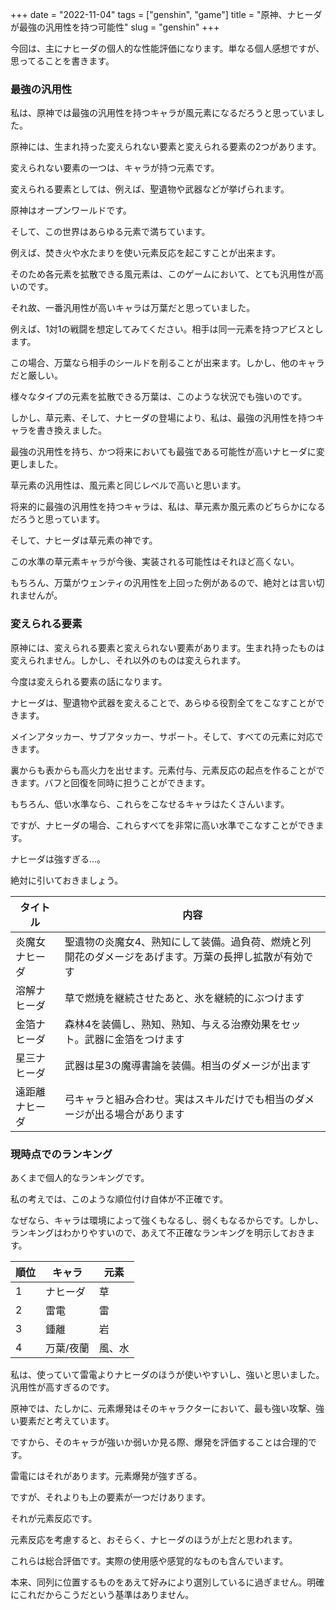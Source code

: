 +++
date = "2022-11-04"
tags = ["genshin", "game"]
title = "原神、ナヒーダが最強の汎用性を持つ可能性"
slug = "genshin"
+++

今回は、主にナヒーダの個人的な性能評価になります。単なる個人感想ですが、思ってることを書きます。

### 最強の汎用性

私は、原神では最強の汎用性を持つキャラが風元素になるだろうと思っていました。

原神には、生まれ持った変えられない要素と変えられる要素の2つがあります。

変えられない要素の一つは、キャラが持つ元素です。

変えられる要素としては、例えば、聖遺物や武器などが挙げられます。

原神はオープンワールドです。

そして、この世界はあらゆる元素で満ちています。

例えば、焚き火や水たまりを使い元素反応を起こすことが出来ます。

そのため各元素を拡散できる風元素は、このゲームにおいて、とても汎用性が高いのです。

それ故、一番汎用性が高いキャラは万葉だと思っていました。

例えば、1対1の戦闘を想定してみてください。相手は同一元素を持つアビスとします。

この場合、万葉なら相手のシールドを削ることが出来ます。しかし、他のキャラだと厳しい。

様々なタイプの元素を拡散できる万葉は、このような状況でも強いのです。

しかし、草元素、そして、ナヒーダの登場により、私は、最強の汎用性を持つキャラを書き換えました。

最強の汎用性を持ち、かつ将来においても最強である可能性が高いナヒーダに変更しました。

草元素の汎用性は、風元素と同じレベルで高いと思います。

将来的に最強の汎用性を持つキャラは、私は、草元素か風元素のどちらかになるだろうと思っています。

そして、ナヒーダは草元素の神です。

この水準の草元素キャラが今後、実装される可能性はそれほど高くない。

もちろん、万葉がウェンティの汎用性を上回った例があるので、絶対とは言い切れませんが。

### 変えられる要素

原神には、変えられる要素と変えられない要素があります。生まれ持ったものは変えられません。しかし、それ以外のものは変えられます。

今度は変えられる要素の話になります。

ナヒーダは、聖遺物や武器を変えることで、あらゆる役割全てをこなすことができます。

メインアタッカー、サブアタッカー、サポート。そして、すべての元素に対応できます。

裏からも表からも高火力を出せます。元素付与、元素反応の起点を作ることができます。バフと回復を同時に担うことができます。

もちろん、低い水準なら、これらをこなせるキャラはたくさんいます。

ですが、ナヒーダの場合、これらすべてを非常に高い水準でこなすことができます。

ナヒーダは強すぎる...。

絶対に引いておきましょう。

|タイトル|内容|
|---|---|
|炎魔女ナヒーダ|聖遺物の炎魔女4、熟知にして装備。過負荷、燃焼と列開花のダメージをあげます。万葉の長押し拡散が有効です|
|溶解ナヒーダ|草で燃焼を継続させたあと、氷を継続的にぶつけます|
|金箔ナヒーダ|森林4を装備し、熟知、熟知、与える治療効果をセット。武器に金箔をつけます|
|星三ナヒーダ|武器は星3の魔導書論を装備。相当のダメージが出ます|
|遠距離ナヒーダ|弓キャラと組み合わせ。実はスキルだけでも相当のダメージが出る場合があります|

### 現時点でのランキング

あくまで個人的なランキングです。

私の考えでは、このような順位付け自体が不正確です。

なぜなら、キャラは環境によって強くもなるし、弱くもなるからです。しかし、ランキングはわかりやすいので、あえて不正確なランキングを明示しておきます。

|順位|キャラ|元素|
|---|---|---|
|1|ナヒーダ|草|
|2|雷電|雷|
|3|鍾離|岩|
|4|万葉/夜蘭|風、水|

私は、使っていて雷電よりナヒーダのほうが使いやすいし、強いと思いました。汎用性が高すぎるのです。

原神では、たしかに、元素爆発はそのキャラクターにおいて、最も強い攻撃、強い要素だと考えています。

ですから、そのキャラが強いか弱いか見る際、爆発を評価することは合理的です。

雷電にはそれがあります。元素爆発が強すぎる。

ですが、それよりも上の要素が一つだけあります。

それが元素反応です。

元素反応を考慮すると、おそらく、ナヒーダのほうが上だと思われます。

これらは総合評価です。実際の使用感や感覚的なものも含んでいます。

本来、同列に位置するものをあえて好みにより選別しているに過ぎません。明確にこれだからこうだという基準はありません。


